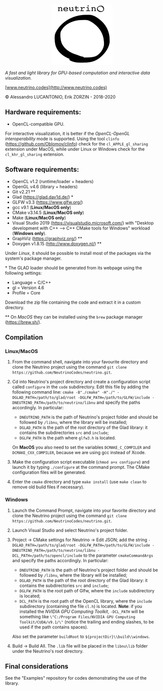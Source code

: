 <p align="center">
<img src="/Logos/neutrino_logo.png" width="200" height="200" />
</p>

_A fast and light library for GPU-based computation and interactive data visualization._

[www.neutrino.codes](http://www.neutrino.codes)

© Alessandro LUCANTONIO, Erik ZORZIN - 2018-2020

Hardware requirements:
----
- OpenCL-compatible GPU.

For interactive visualization, it is better if the _OpenCL-OpenGL interoperability_ mode is supported. Using the tool  `clinfo` (https://github.com/Oblomov/clinfo) check for the `cl_APPLE_gl_sharing` extension under MacOS, while under Linux or Windows check for the
`cl_khr_gl_sharing` extension.

Software requirements:
----
- OpenCL v1.2 (runtime/loader + headers)
- OpenGL v4.6 (library + headers)
- Git v2.21 **
- Glad (https://glad.dav1d.de/) *
- GLFW v3.3 (https://www.glfw.org/)
- gcc v9.1 (**Linux/MacOS only**)
- CMake v3.14.5 (**Linux/MacOS only**)
- Make (**Linux/MacOS only**)
- Visual Studio 2019 (https://visualstudio.microsoft.com/) with "Desktop development
with C++ --> C++ CMake tools for Windows" workload (**Windows only**).
- GraphViz (https://graphviz.org/) **
- Doxygen v1.8.15 (http://www.doxygen.nl/) **

Under _Linux_, it should be possible to install most of the packages via the system's package manager.

\* The GLAD loader should be generated from its webpage using the following settings:
- Language = C/C++
- gl = Version 4.6
- Profile = Core

Download the zip file containing the code and extract it in a
custom directory.

\** On _MacOS_ they can be installed using the `brew` package manager (https://brew.sh/).

Compilation
----

### Linux/MacOS
1. From the command shell, navigate into your favourite directory and clone the Neutrino project
using the command `git clone https://github.com/NeutrinoCodes/neutrino.git`.

2. Cd into Neutrino's project directory and create a configuration script called `configure` in the `code` subdirectory. Edit this file by adding the following command line: `cmake -B"./cmake" -H"./" -DGLAD_PATH=/path/to/glad/root -DGLFW_PATH=/path/to/GLFW/include -DNEUTRINO_PATH=/path/to/neutrino/libnu` and specify the paths accordingly. In particular:
    - `DNEUTRINO_PATH` is the path of Neutrino's project folder and should be followed by `/libnu`, where the library will be installed;
    - `DGLAD_PATH` is the path of the root directory of the Glad library: it contains the subdirectories `src` and `include`;
    - `DGLFW_PATH` is the path where `glfw3.h` is located.

    On **MacOS** you also need to set the variables `DCMAKE_C_COMPILER` and `DCMAKE_CXX_COMPILER`, because we are using gcc instead of Xcode.

3. Make the configuration script executable (`chmod a+x configure`) and launch it by typing `./configure` at the command prompt. The CMake configuration files will be generated.

4. Enter the `cmake` directory and type `make install` (use `make clean` to remove old build files
  if necessary).

### Windows
1. Launch the Command Prompt, navigate into your favorite directory and clone the Neutrino project using the command `git clone https://github.com/NeutrinoCodes/neutrino.git`.

2. Launch Visual Studio and select Neutrino's project folder.

3. Project -> CMake settings for Neutrino -> Edit JSON; add the string `-DGLAD_PATH=/path/to/glad/root -DGLFW_PATH=/path/to/GLFW/include -DNEUTRINO_PATH=/path/to/neutrino/libnu -DCL_PATH=/path/to/opencl/include` to the parameter `cmakeCommandArgs` and specify the paths accordingly. In particular:
    - `DNEUTRINO_PATH` is the path of Neutrino's project folder and should be followed by `/libnu`, where the library will be installed;
    - `DGLAD_PATH` is the path of the root directory of the Glad library: it contains the subdirectories `src` and `include`;
    - `DGLFW_PATH` is the root path of Glfw, where the `include` subdirectory is located;
    - `DCL_PATH` is the root path of the OpenCL library, where the `include` subdirectory (containing the file `cl.h`) is located. **Note**: if you installed the _NVIDIA GPU Computing Toolkit_, `-DCL_PATH` will be something like `\"C:/Program Files/NVIDIA GPU Computing Toolkit/CUDA/v9.1/\"` (notice the trailing and ending slashes, to be used if the path contains spaces).

    Also set the parameter `buildRoot` to `${projectDir}\\build\\windows`.

4. Build -> Build All. The `.lib` file will be placed in the `libnu\lib` folder under the Neutrino's root directory.

Final considerations
---
See the "Examples" repository for codes demonstrating the use of the library.
